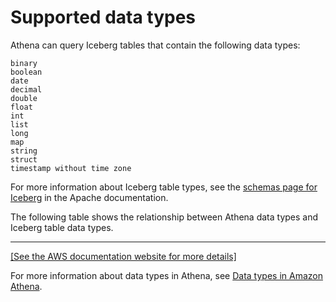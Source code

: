 # Supported data types<a name="querying-iceberg-supported-data-types"></a>

Athena can query Iceberg tables that contain the following data types:

```
binary
boolean
date
decimal
double
float
int
list
long
map
string
struct
timestamp without time zone
```

For more information about Iceberg table types, see the [schemas page for Iceberg](https://iceberg.apache.org/docs/latest/schemas/) in the Apache documentation\.

The following table shows the relationship between Athena data types and Iceberg table data types\.


****  
[\[See the AWS documentation website for more details\]](http://docs.aws.amazon.com/athena/latest/ug/querying-iceberg-supported-data-types.html)

For more information about data types in Athena, see [Data types in Amazon Athena](data-types.md)\.